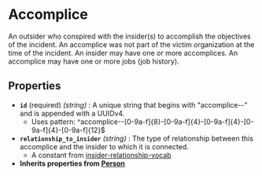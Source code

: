 # Accomplice

An outsider who conspired with the insider(s) to accomplish the objectives of the incident. An accomplice was not part of the victim organization at the time of the incident. An insider may have one or more accomplices. An accomplice may have one or more jobs (job history).

## Properties

- **`id`** (required) *(string)* : A unique string that begins with "accomplice--" and is appended with a UUIDv4.
  - Uses pattern: ^accomplice--[0-9a-f]{8}-[0-9a-f]{4}-[0-9a-f]{4}-[0-9a-f]{4}-[0-9a-f]{12}$
- **`relationship_to_insider`** *(string)* : The type of relationship between this accomplice and the insider to which it is connected.
	- A constant from [insider-relationship-vocab](../common/insider-relationship-vocab.md)
- **Inherits properties from [Person](person)**
